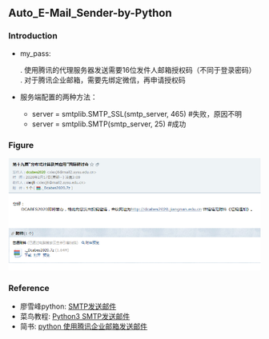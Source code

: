 ## Auto_E-Mail_Sender-by-Python
### Introduction
- my_pass: 
   
    . 使用腾讯的代理服务器发送需要16位发件人邮箱授权码（不同于登录密码）  
    . 对于腾讯企业邮箱，需要先绑定微信，再申请授权码 
    
- 服务端配置的两种方法：

    - server = smtplib.SMTP_SSL(smtp_server, 465) #失败，原因不明
    - server = smtplib.SMTP(smtp_server, 25) #成功

### Figure
![result](./illustration/3.png)

### Reference
- 廖雪峰python: [SMTP发送邮件](https://www.liaoxuefeng.com/wiki/897692888725344/923057144964288)
- 菜鸟教程: [Python3 SMTP发送邮件](https://www.runoob.com/python3/python3-smtp.html)
- 简书: [python 使用腾讯企业邮箱发送邮件](https://www.jianshu.com/p/d5d9e52d6d2d)

